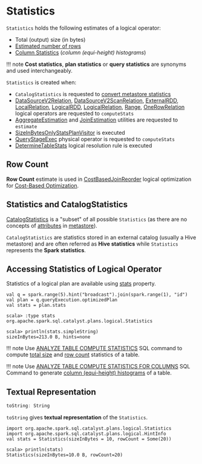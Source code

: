 # Statistics

`Statistics` holds the following estimates of a logical operator:

* <span id="sizeInBytes"> Total (output) size (in bytes)
* [Estimated number of rows](#rowCount)
* <span id="attributeStats"> [Column Statistics](../spark-sql-ColumnStat.md) (_column (equi-height) histograms_)

!!! note
    **Cost statistics**, **plan statistics** or **query statistics** are synonyms and used interchangeably.

`Statistics` is created when:

* `CatalogStatistics` is requested to [convert metastore statistics](../spark-sql-CatalogStatistics.md#toPlanStats)
* [DataSourceV2Relation](DataSourceV2Relation.md), [DataSourceV2ScanRelation](DataSourceV2ScanRelation.md), [ExternalRDD](ExternalRDD.md), [LocalRelation](LocalRelation.md), [LogicalRDD](LogicalRDD.md), [LogicalRelation](LogicalRelation.md), [Range](Range.md), [OneRowRelation](OneRowRelation.md) logical operators are requested to `computeStats`
* [AggregateEstimation](AggregateEstimation.md) and [JoinEstimation](JoinEstimation.md) utilities are requested to `estimate`
* [SizeInBytesOnlyStatsPlanVisitor](SizeInBytesOnlyStatsPlanVisitor.md) is executed
* [QueryStageExec](../adaptive-query-execution/QueryStageExec.md) physical operator is requested to `computeStats`
* [DetermineTableStats](../hive/DetermineTableStats.md) logical resolution rule is executed

## <span id="rowCount"> Row Count

**Row Count** estimate is used in [CostBasedJoinReorder](../logical-optimizations/CostBasedJoinReorder.md) logical optimization for [Cost-Based Optimization](../spark-sql-cost-based-optimization.md).

## Statistics and CatalogStatistics

[CatalogStatistics](../spark-sql-CatalogStatistics.md) is a "subset" of all possible `Statistics` (as there are no concepts of [attributes](#attributeStats) in [metastore](../ExternalCatalog.md)).

`CatalogStatistics` are statistics stored in an external catalog (usually a Hive metastore) and are often referred as **Hive statistics** while `Statistics` represents the **Spark statistics**.

## Accessing Statistics of Logical Operator

Statistics of a logical plan are available using [stats](LogicalPlanStats.md#stats) property.

```text
val q = spark.range(5).hint("broadcast").join(spark.range(1), "id")
val plan = q.queryExecution.optimizedPlan
val stats = plan.stats

scala> :type stats
org.apache.spark.sql.catalyst.plans.logical.Statistics

scala> println(stats.simpleString)
sizeInBytes=213.0 B, hints=none
```

!!! note
    Use [ANALYZE TABLE COMPUTE STATISTICS](../spark-sql-cost-based-optimization.md#ANALYZE-TABLE) SQL command to compute [total size](#sizeInBytes) and [row count](#rowCount) statistics of a table.

!!! note
    Use [ANALYZE TABLE COMPUTE STATISTICS FOR COLUMNS](../spark-sql-cost-based-optimization.md#ANALYZE-TABLE) SQL Command to generate [column (equi-height) histograms](#attributeStats) of a table.

## <span id="simpleString"><span id="toString"> Textual Representation

```scala
toString: String
```

`toString` gives **textual representation** of the `Statistics`.

```text
import org.apache.spark.sql.catalyst.plans.logical.Statistics
import org.apache.spark.sql.catalyst.plans.logical.HintInfo
val stats = Statistics(sizeInBytes = 10, rowCount = Some(20))

scala> println(stats)
Statistics(sizeInBytes=10.0 B, rowCount=20)
```
